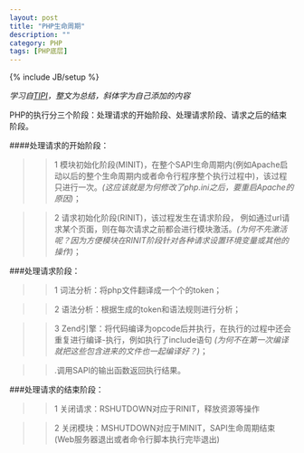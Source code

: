 ```yaml
---
layout: post
title: "PHP生命周期"
description: ""
category: PHP
tags: [PHP底层]
---
```

{% include JB/setup %}

_学习自[TIPI](http://www.php-internals.com/book/)，整文为总结，斜体字为自己添加的内容_

PHP的执行分三个阶段：处理请求的开始阶段、处理请求阶段、请求之后的结束阶段。

####处理请求的开始阶段：

>>1 模块初始化阶段\(MINIT\)，在整个SAPI生命周期内\(例如Apache启动以后的整个生命周期内或者命令行程序整个执行过程中\)，该过程只进行一次。*(这应该就是为何修改了php.ini之后，要重启Apache的原因)*；

<!--more-->
>>2 请求初始化阶段\(RINIT\)，该过程发生在请求阶段， 例如通过url请求某个页面，则在每次请求之前都会进行模块激活。*\(为何不先激活呢？因为方便模块在RINIT阶段针对各种请求设置环境变量或其他的操作\)*；

###处理请求阶段：

>>1 词法分析：将php文件翻译成一个个的token；

>>2 语法分析：根据生成的token和语法规则进行分析；

>>3 Zend引擎：将代码编译为opcode后并执行，在执行的过程中还会重复进行编译-执行，例如执行了include语句
*\(为何不在第一次编译就把这些包含进来的文件也一起编译好？\)*；

>>.调用SAPI的输出函数返回执行结果。

###处理请求的结束阶段：

>>1 关闭请求：RSHUTDOWN对应于RINIT，释放资源等操作

>>2 关闭模块：MSHUTDOWN对应于MINIT，SAPI生命周期结束\(Web服务器退出或者命令行脚本执行完毕退出\)